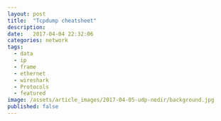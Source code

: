 ```yaml
---
layout: post
title:  "Tcpdump cheatsheet"
description: 
date:   2017-04-04 22:32:06
categories: network
tags:
  - data
  - ip
  - frame
  - ethernet
  - wireshark
  - Protocols
  - featured
image: /assets/article_images/2017-04-05-udp-nedir/background.jpg
published: false
---
```

